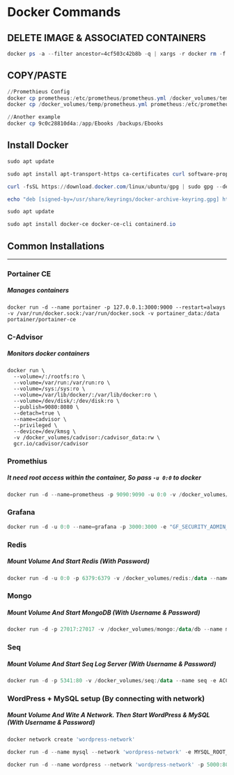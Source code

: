 # Docker Commands

## DELETE IMAGE & ASSOCIATED CONTAINERS
```powershell
docker ps -a --filter ancestor=4cf503c42b8b -q | xargs -r docker rm -f && docker rmi 4cf503c42b8b
```

## COPY/PASTE
```powershell
//Promethieus Config
docker cp prometheus:/etc/prometheus/prometheus.yml /docker_volumes/temp/prometheus.yml
docker cp /docker_volumes/temp/prometheus.yml prometheus:/etc/prometheus/prometheus.yml

//Another example
docker cp 9c0c28810d4a:/app/Ebooks /backups/Ebooks
```

## Install Docker
```powershell
sudo apt update
```
```powershell
sudo apt install apt-transport-https ca-certificates curl software-properties-common
```
```powershell
curl -fsSL https://download.docker.com/linux/ubuntu/gpg | sudo gpg --dearmor -o /usr/share/keyrings/docker-archive-keyring.gpg
```
```powershell
echo "deb [signed-by=/usr/share/keyrings/docker-archive-keyring.gpg] https://download.docker.com/linux/ubuntu $(lsb_release -cs) stable" | sudo tee /etc/apt/sources.list.d/docker.list > /dev/null
```
```powershell
sudo apt update
```
```powershell
sudo apt install docker-ce docker-ce-cli containerd.io
```

## Common Installations

<hr/>

### Portainer CE
##### Manages containers
```
docker run -d --name portainer -p 127.0.0.1:3000:9000 --restart=always -v /var/run/docker.sock:/var/run/docker.sock -v portainer_data:/data portainer/portainer-ce
```

### C-Advisor
##### Monitors docker containers
```
docker run \
  --volume=/:/rootfs:ro \
  --volume=/var/run:/var/run:ro \
  --volume=/sys:/sys:ro \
  --volume=/var/lib/docker/:/var/lib/docker:ro \
  --volume=/dev/disk/:/dev/disk:ro \
  --publish=9080:8080 \
  --detach=true \
  --name=cadvisor \
  --privileged \
  --device=/dev/kmsg \
  -v /docker_volumes/cadvisor:/cadvisor_data:rw \
  gcr.io/cadvisor/cadvisor
```

### Promethius
##### It need root access within the container, So pass `-u 0:0` to docker
```powershell
docker run -d --name=prometheus -p 9090:9090 -u 0:0 -v /docker_volumes/prometheus:/opt/bitnami/prometheus/data bitnami/prometheus
```

### Grafana
```powershell
docker run -d -u 0:0 --name=grafana -p 3000:3000 -e "GF_SECURITY_ADMIN_USER=root" -e "GF_SECURITY_ADMIN_PASSWORD=*****" -v /docker_volumes/grafana:/var/lib/grafana grafana/grafana
```

### Redis
##### Mount Volume And Start Redis (With Password)

```powershell
docker run -d -u 0:0 -p 6379:6379 -v /docker_volumes/redis:/data --name 'redis' redis redis-server --requirepass '****'
```

### Mongo
##### Mount Volume And Start MongoDB (With Username & Password)

```powershell
docker run -d -p 27017:27017 -v /docker_volumes/mongo:/data/db --name mongodb -e MONGO_INITDB_ROOT_USERNAME='root' -e MONGO_INITDB_ROOT_PASSWORD='*****' mongo
```

### Seq
##### Mount Volume And Start Seq Log Server (With Username & Password)

```powershell
docker run -d -p 5341:80 -v /docker_volumes/seq:/data --name seq -e ACCEPT_EULA=Y -e SEQ_FIRSTRUN_ADMINUSERNAME='root' -e SEQ_FIRSTRUN_ADMINPASSWORDHASH="$(echo '*****' | docker run --rm -i datalust/seq config hash)" datalust/seq
```

### WordPress + MySQL setup (By connecting with network)
##### Mount Volume And Wite A Network. Then Start WordPress & MySQL (With Username & Password)

```powershell
docker network create 'wordpress-network'

docker run -d --name mysql --network 'wordpress-network' -e MYSQL_ROOT_PASSWORD='*******' -e MYSQL_DATABASE='wordpress' -e MYSQL_USER='wordpressuser' -e MYSQL_PASSWORD='*******' -v /docker_volumes/mysql:/var/lib/mysql mysql

docker run -d --name wordpress --network 'wordpress-network' -p 5000:80 -e WORDPRESS_DB_HOST='mysql' -e WORDPRESS_DB_USER='wordpressuser' -e WORDPRESS_DB_PASSWORD='*******' -e WORDPRESS_DB_NAME='wordpress' -v /docker_volumes/wordpress:/var/www/html wordpress
```
